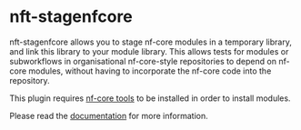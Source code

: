 # nft-stagenfcore

nft-stagenfcore allows you to stage nf-core modules in a temporary library, and link this library to your module library. This allows tests for modules or subworkflows in organisational nf-core-style repositories to depend on nf-core modules, without having to incorporate the nf-core code into the repository.

This plugin requires [nf-core tools](https://github.com/nf-core/tools) to be installed in order to install modules.

Please read the [documentation](docs/usage.md) for more information.
